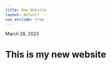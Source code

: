 ```yaml
---
title: New Website
layout: default
nav_exclude: true
---
```

March 28, 2023
# This is my new website
